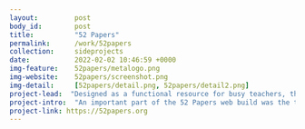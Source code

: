 ```yaml
---
layout:         post
body_id:        post
title:          "52 Papers"
permalink:      /work/52papers
collection:     sideprojects
date:           2022-02-02 10:46:59 +0000
img-feature:    52papers/metalogo.png
img-website:    52papers/screenshot.png
img-detail:     [52papers/detail.png, 52papers/detail2.png]
project-lead:  "Designed as a functional resource for busy teachers, the 52 Papers website served as a CPD repository."
project-intro:  "An important part of the 52 Papers web build was the tagging filtering system. Summary authors needed to apply multiple tags to each post, and readers needed to be able to quickly filter by tag. We also included a tag-based suggested reading prompt to make further reading more relevant."
project-link: https://52papers.org
---
```

